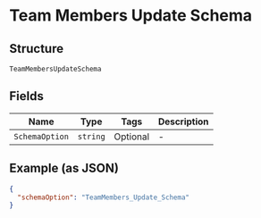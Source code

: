 
# Team Members Update Schema

## Structure

`TeamMembersUpdateSchema`

## Fields

| Name | Type | Tags | Description |
|  --- | --- | --- | --- |
| `SchemaOption` | `string` | Optional | - |

## Example (as JSON)

```json
{
  "schemaOption": "TeamMembers_Update_Schema"
}
```

